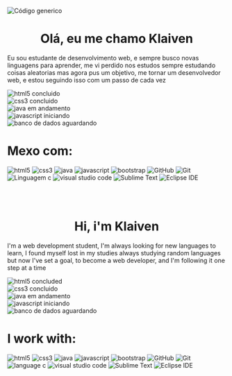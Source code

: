 ![Código generico](https://user-images.githubusercontent.com/95566189/180918660-37e04fdf-e4be-4978-aa52-40d537f5ea14.jpeg)
<h1 align="center">Olá, eu me chamo Klaiven</h1>
<p>Eu sou estudante de desenvolvimento web, e sempre busco novas linguagens para aprender, me vi perdido nos estudos sempre estudando coisas aleatorias mas agora pus um objetivo, me tornar um desenvolvedor web, e estou seguindo isso com um passo de cada vez</p>

![html5 concluido](https://img.shields.io/badge/HTML5-CONCLUIDO-green)<br />
![css3 concluido](https://img.shields.io/badge/CSS3-CONCLUIDO-green)<br />
![java em andamento](https://img.shields.io/badge/JAVA-EM%20ANDAMENTO-blue)<br />
![javascript iniciando](https://img.shields.io/badge/JavaScript-INICIANDO-orange)<br />
![banco de dados aguardando](https://img.shields.io/badge/MySQL-...-inactive)<br />

<h1>Mexo com:</h1>

![html5](https://img.shields.io/badge/HTML5-D84924)
![css3](https://img.shields.io/badge/CSS3-3492CB)
![java](https://img.shields.io/badge/JAVA-EC2025)
![javascript](https://img.shields.io/badge/JavaScript-F7DF1E)
![bootstrap](https://img.shields.io/badge/BootStrap-583C80)
![GitHub](https://img.shields.io/badge/GitHub-202020)
![Git](https://img.shields.io/badge/Git-#44C30)
![Linguagem c](https://img.shields.io/badge/Linguagem%20C-blue)
![visual studio code](https://img.shields.io/badge/VSCode-0085D0)
![Sublime Text](https://img.shields.io/badge/SublimeText-4C4C4C)
![Eclipse IDE](https://img.shields.io/badge/EclipseIDE-2D2056)


<br /> <br />

<h1 align="center">Hi, i'm Klaiven</h1>
<p>I'm a web development student, I'm always looking for new languages ​​to learn, I found myself lost in my studies always studying random languages ​​but now I've set a goal, to become a web developer, and I'm following it one step at a time</p>

![html5 concluded](https://img.shields.io/badge/HTML5-CONCLUDED-green)<br />
![css3 concluido](https://img.shields.io/badge/CSS3-CONCLUDED-green)<br />
![java em andamento](https://img.shields.io/badge/JAVA-IN%20PROGRESS-blue)<br />
![javascript iniciando](https://img.shields.io/badge/JavaScript-STARTING-orange)<br />
![banco de dados aguardando](https://img.shields.io/badge/MySQL-...-inactive)<br />

<h1>I work with:</h1>

![html5](https://img.shields.io/badge/HTML5-D84924)
![css3](https://img.shields.io/badge/CSS3-3492CB)
![java](https://img.shields.io/badge/JAVA-EC2025)
![javascript](https://img.shields.io/badge/JavaScript-F7DF1E)
![bootstrap](https://img.shields.io/badge/BootStrap-583C80)
![GitHub](https://img.shields.io/badge/GitHub-202020)
![Git](https://img.shields.io/badge/Git-#44C30)
![language c](https://img.shields.io/badge/Language%20C-blue)
![visual studio code](https://img.shields.io/badge/VSCode-0085D0)
![Sublime Text](https://img.shields.io/badge/SublimeText-4C4C4C)
![Eclipse IDE](https://img.shields.io/badge/EclipseIDE-2D2056)
